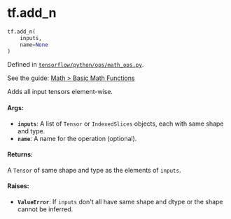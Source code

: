 <div itemscope itemtype="http://developers.google.com/ReferenceObject">
<meta itemprop="name" content="tf.add_n" />
<meta itemprop="path" content="Stable" />
</div>

# tf.add_n

``` python
tf.add_n(
    inputs,
    name=None
)
```



Defined in [`tensorflow/python/ops/math_ops.py`](https://www.tensorflow.org/code/tensorflow/python/ops/math_ops.py).

See the guide: [Math > Basic Math Functions](../../../api_guides/python/math_ops.md#Basic_Math_Functions)

Adds all input tensors element-wise.

#### Args:

* <b>`inputs`</b>: A list of `Tensor` or `IndexedSlices` objects, each with same shape
    and type.
* <b>`name`</b>: A name for the operation (optional).


#### Returns:

A `Tensor` of same shape and type as the elements of `inputs`.


#### Raises:

* <b>`ValueError`</b>: If `inputs` don't all have same shape and dtype or the shape
  cannot be inferred.